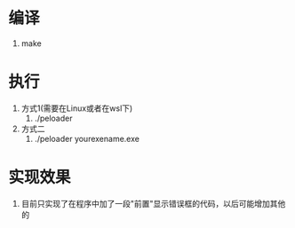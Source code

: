 # 编译

1. make 

# 执行

1. 方式1(需要在Linux或者在wsl下)
   1. ./peloader 
2. 方式二
   1. ./peloader yourexename.exe 



# 实现效果

1. 目前只实现了在程序中加了一段"前置"显示错误框的代码，以后可能增加其他的

